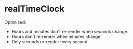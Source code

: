# realTimeClock

Optimised:

- Hours and minutes don't re-render when seconds change.
- Hours don't re-render when minutes change.
- Only seconds re-render every second.
